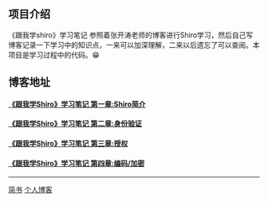 ## 项目介绍
《跟我学shiro》学习笔记
参照着张开涛老师的博客进行Shiro学习，然后自己写博客记录一下学习中的知识点，一来可以加深理解，二来以后遗忘了可以查阅。本项目是学习过程中的代码。:grin:

## 博客地址
 #### [《跟我学Shiro》学习笔记 第一章:Shiro简介](https://www.jianshu.com/p/26454a1d9b32)
 #### [《跟我学Shiro》学习笔记 第二章:身份验证](https://www.jianshu.com/p/13c1ca88be8d)
 #### [《跟我学Shiro》学习笔记 第三章:授权](https://www.jianshu.com/p/bb54f8cc5372)
 #### [《跟我学Shiro》学习笔记 第四章:编码/加密](https://www.jianshu.com/p/b06f3ae4a066)

----
 [简书](https://www.jianshu.com/u/1b475eed02f9)
 [个人博客](https://zhaojun0193.github.io)
